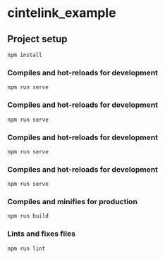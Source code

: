 # cintelink_example

## Project setup
```
npm install
```

### Compiles and hot-reloads for development
```
npm run serve
```

### Compiles and hot-reloads for development
```
npm run serve
```
### Compiles and hot-reloads for development
```
npm run serve
```
### Compiles and hot-reloads for development
```
npm run serve
```
### Compiles and minifies for production
```
npm run build
```

### Lints and fixes files
```
npm run lint
```
